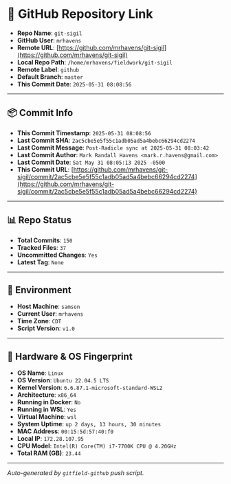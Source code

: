 # 🔗 GitHub Repository Link

- **Repo Name**: `git-sigil`
- **GitHub User**: `mrhavens`
- **Remote URL**: [https://github.com/mrhavens/git-sigil](https://github.com/mrhavens/git-sigil)
- **Local Repo Path**: `/home/mrhavens/fieldwork/git-sigil`
- **Remote Label**: `github`
- **Default Branch**: `master`
- **This Commit Date**: `2025-05-31 08:08:56`

---

## 📦 Commit Info

- **This Commit Timestamp**: `2025-05-31 08:08:56`
- **Last Commit SHA**: `2ac5cbe5e5f55c1adb05ad5a4bebc66294cd2274`
- **Last Commit Message**: `Post-Radicle sync at 2025-05-31 08:03:42`
- **Last Commit Author**: `Mark Randall Havens <mark.r.havens@gmail.com>`
- **Last Commit Date**: `Sat May 31 08:05:13 2025 -0500`
- **This Commit URL**: [https://github.com/mrhavens/git-sigil/commit/2ac5cbe5e5f55c1adb05ad5a4bebc66294cd2274](https://github.com/mrhavens/git-sigil/commit/2ac5cbe5e5f55c1adb05ad5a4bebc66294cd2274)

---

## 📊 Repo Status

- **Total Commits**: `150`
- **Tracked Files**: `37`
- **Uncommitted Changes**: `Yes`
- **Latest Tag**: `None`

---

## 🧭 Environment

- **Host Machine**: `samson`
- **Current User**: `mrhavens`
- **Time Zone**: `CDT`
- **Script Version**: `v1.0`

---

## 🧬 Hardware & OS Fingerprint

- **OS Name**: `Linux`
- **OS Version**: `Ubuntu 22.04.5 LTS`
- **Kernel Version**: `6.6.87.1-microsoft-standard-WSL2`
- **Architecture**: `x86_64`
- **Running in Docker**: `No`
- **Running in WSL**: `Yes`
- **Virtual Machine**: `wsl`
- **System Uptime**: `up 2 days, 13 hours, 30 minutes`
- **MAC Address**: `00:15:5d:57:40:f0`
- **Local IP**: `172.28.107.95`
- **CPU Model**: `Intel(R) Core(TM) i7-7700K CPU @ 4.20GHz`
- **Total RAM (GB)**: `23.44`

---

_Auto-generated by `gitfield-github` push script._
